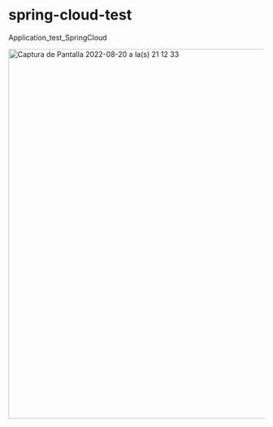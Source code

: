 # spring-cloud-test

Application_test_SpringCloud


<img width="727" alt="Captura de Pantalla 2022-08-20 a la(s) 21 12 33" src="https://user-images.githubusercontent.com/86934070/185770131-27fa5cbd-156d-4654-87ce-cc07394ef953.png">
